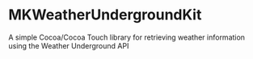 # MKWeatherUndergroundKit
A simple Cocoa/Cocoa Touch library for retrieving weather information using the Weather Underground API
